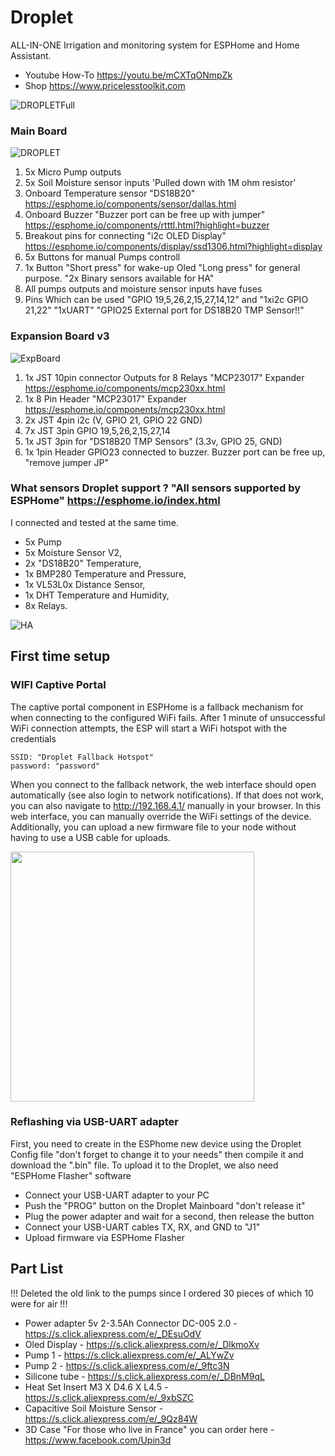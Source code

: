 # Droplet
 ALL-IN-ONE Irrigation and monitoring system for ESPHome and Home Assistant.
 * Youtube How-To https://youtu.be/mCXTqONmpZk
 * Shop https://www.pricelesstoolkit.com
 

 
 ![DROPLETFull](https://raw.githubusercontent.com/PricelessToolkit/Droplet/main/img/dropletfull.JPEG)
 
 
 
   ### Main Board
   
   
 ![DROPLET](https://raw.githubusercontent.com/PricelessToolkit/Droplet/main/img/droplet.jpg)
 

 1. 5x Micro Pump outputs
 2. 5x Soil Moisture sensor inputs 'Pulled down with 1M ohm resistor'
 3. Onboard Temperature sensor "DS18B20" https://esphome.io/components/sensor/dallas.html
 4. Onboard Buzzer "Buzzer port can be free up with jumper" https://esphome.io/components/rtttl.html?highlight=buzzer
 5. Breakout pins for connecting "i2c OLED Display" https://esphome.io/components/display/ssd1306.html?highlight=display
 6. 5x Buttons for manual Pumps controll
 7. 1x Button "Short press" for wake-up Oled "Long press" for general purpose. "2x Binary sensors available for HA"
 8. All pumps outputs and moisture sensor inputs have fuses
 9. Pins Which can be used "GPIO 19,5,26,2,15,27,14,12" and "1xi2c GPIO 21,22" "1xUART" "GPIO25 External port for DS18B20 TMP Sensor!!"
 
  ### Expansion Board v3
  
  
 ![ExpBoard](https://raw.githubusercontent.com/PricelessToolkit/Droplet/main/img/ExpaBoard.JPG)
 
 
 1. 1x JST 10pin connector Outputs for 8 Relays  "MCP23017" Expander  https://esphome.io/components/mcp230xx.html
 2. 1x 8 Pin Header "MCP23017" Expander  https://esphome.io/components/mcp230xx.html
 3. 2x JST 4pin i2c (V, GPIO 21, GPIO 22 GND)
 4. 7x JST 3pin GPIO 19,5,26,2,15,27,14
 5. 1x JST 3pin for "DS18B20 TMP Sensors" (3.3v, GPIO 25, GND)
 6. 1x 1pin Header GPIO23 connected to buzzer. Buzzer port can be free up, "remove jumper JP"
 
 

 ### What sensors Droplet support ? "All sensors supported by ESPHome" https://esphome.io/index.html
 
 
 I connected and tested at the same time.
* 5x Pump
* 5x Moisture Sensor V2, 
* 2x "DS18B20" Temperature, 
* 1x BMP280 Temperature and Pressure, 
* 1x VL53L0x Distance Sensor, 
* 1x DHT Temperature and Humidity, 
* 8x Relays. 
 
 
 
 ![HA](https://raw.githubusercontent.com/PricelessToolkit/Droplet/main/img/HASensors.JPG)
 
 
## First time setup

### WIFI Captive Portal

The captive portal component in ESPHome is a fallback mechanism for when connecting to the configured WiFi fails.
After 1 minute of unsuccessful WiFi connection attempts, the ESP will start a WiFi hotspot with the credentials
```
SSID: "Droplet Fallback Hotspot"
password: "password"
```

When you connect to the fallback network, the web interface should open automatically (see also login to network notifications).
If that does not work, you can also navigate to http://192.168.4.1/ manually in your browser.
In this web interface, you can manually override the WiFi settings of the device.
Additionally, you can upload a new firmware file to your node without having to use a USB cable for uploads.

<img src="https://esphome.io/_images/captive_portal-ui.png" width="390" height="400" />


### Reflashing via USB-UART adapter

First, you need to create in the ESPhome new device using the Droplet Config file "don't forget to change it to your needs" then compile it and download the ".bin" file. To upload it to the Droplet, we also need  "ESPHome Flasher" software

* Connect your USB-UART adapter to your PC
* Push the "PROG" button on the Droplet Mainboard "don't release it"
* Plug the power adapter and wait for a second, then release the button
* Connect your USB-UART cables TX, RX, and GND to "J1"
* Upload firmware via ESPHome Flasher
 




  
## Part List

!!! Deleted the old link to the pumps since I ordered 30 pieces of which 10 were for air !!!

* Power adapter 5v 2-3.5Ah Connector DC-005 2.0 - https://s.click.aliexpress.com/e/_DEsuOdV
* Oled Display - https://s.click.aliexpress.com/e/_DlkmoXv
* Pump 1 - https://s.click.aliexpress.com/e/_ALYwZv
* Pump 2 - https://s.click.aliexpress.com/e/_9ftc3N
* Silicone tube - https://s.click.aliexpress.com/e/_DBnM9qL
* Heat Set Insert M3 X D4.6 X L4.5 - https://s.click.aliexpress.com/e/_9xbSZC
* Capacitive Soil Moisture Sensor - https://s.click.aliexpress.com/e/_9Qz84W
* 3D Case "For those who live in France" you can order here - https://www.facebook.com/Upin3d
